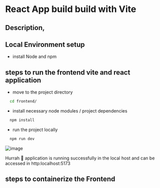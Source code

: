 # React App build build with Vite 

## Description,

## Local Environment setup
- install Node and npm 

## steps to run the frontend vite and react application
- move to the project directory
```bash
  cd frontend/
```
- install necessary node modules / project dependencies
```bash
  npm install
```
- run the project locally
```bash
  npm run dev
```
![image](https://github.com/user-attachments/assets/a385c57d-4674-4bd3-8a67-7251edb0ab62)

Hurrah 🥳 application is running successfully in the local host and can be accessed in http:localhost:5173

## steps to containerize the Frontend
